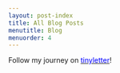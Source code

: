 ```yaml
---
layout: post-index
title: All Blog Posts
menutitle: Blog
menuorder: 4
---
```


Follow my journey on [<span style="color: blue">tinyletter</span>](https://tinyletter.com/robinkim)!
